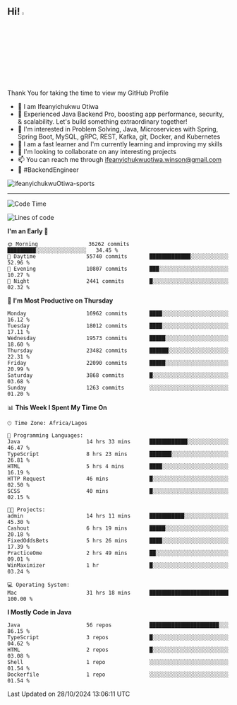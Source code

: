 <!-- BLOG-POST-LIST:START --><!-- BLOG-POST-LIST:END -->

## Hi! <img src="https://media.giphy.com/media/hvRJCLFzcasrR4ia7z/giphy.gif" width="4%"> 

Thank You for taking the time to view my GitHub Profile

- 👋 I am Ifeanyichukwu Otiwa
- 🚀 Experienced Java Backend Pro, boosting app performance, security, & scalability. Let's build something extraordinary together!
- 👀 I'm interested in Problem Solving, Java, Microservices with Spring, Spring Boot, MySQL, gRPC, REST, Kafka, git, Docker, and Kubernetes
- 🌱 I am a fast learner and I'm currently learning and improving my skills
- 💞️ I'm looking to collaborate on any interesting projects
- 📫 You can reach me through ifeanyichukwuotiwa.winson@gmail.com
- 🚀 #BackendEngineer

<p align="left" marginTop="10px"> <img src="https://komarev.com/ghpvc/?username=ifeanyichukwuOtiwa-sports&label=Profile%20views&color=0e75b6&style=for-the-badge" alt="ifeanyichukwuOtiwa-sports" /> </p>

***

<!--START_SECTION:waka-->
![Code Time](http://img.shields.io/badge/Code%20Time-3%2C039%20hrs%202%20mins-blue)

![Lines of code](https://img.shields.io/badge/From%20Hello%20World%20I%27ve%20Written-26.1%20million%20lines%20of%20code-blue)

**I'm an Early 🐤** 

```text
🌞 Morning                36262 commits       █████████░░░░░░░░░░░░░░░░   34.45 % 
🌆 Daytime                55740 commits       █████████████░░░░░░░░░░░░   52.96 % 
🌃 Evening                10807 commits       ███░░░░░░░░░░░░░░░░░░░░░░   10.27 % 
🌙 Night                  2441 commits        █░░░░░░░░░░░░░░░░░░░░░░░░   02.32 % 
```
📅 **I'm Most Productive on Thursday** 

```text
Monday                   16962 commits       ████░░░░░░░░░░░░░░░░░░░░░   16.12 % 
Tuesday                  18012 commits       ████░░░░░░░░░░░░░░░░░░░░░   17.11 % 
Wednesday                19573 commits       █████░░░░░░░░░░░░░░░░░░░░   18.60 % 
Thursday                 23482 commits       ██████░░░░░░░░░░░░░░░░░░░   22.31 % 
Friday                   22090 commits       █████░░░░░░░░░░░░░░░░░░░░   20.99 % 
Saturday                 3868 commits        █░░░░░░░░░░░░░░░░░░░░░░░░   03.68 % 
Sunday                   1263 commits        ░░░░░░░░░░░░░░░░░░░░░░░░░   01.20 % 
```


📊 **This Week I Spent My Time On** 

```text
🕑︎ Time Zone: Africa/Lagos

💬 Programming Languages: 
Java                     14 hrs 33 mins      ████████████░░░░░░░░░░░░░   46.47 % 
TypeScript               8 hrs 23 mins       ███████░░░░░░░░░░░░░░░░░░   26.81 % 
HTML                     5 hrs 4 mins        ████░░░░░░░░░░░░░░░░░░░░░   16.19 % 
HTTP Request             46 mins             █░░░░░░░░░░░░░░░░░░░░░░░░   02.50 % 
SCSS                     40 mins             █░░░░░░░░░░░░░░░░░░░░░░░░   02.15 % 

🐱‍💻 Projects: 
admin                    14 hrs 11 mins      ███████████░░░░░░░░░░░░░░   45.30 % 
Cashout                  6 hrs 19 mins       █████░░░░░░░░░░░░░░░░░░░░   20.18 % 
FixedOddsBets            5 hrs 26 mins       ████░░░░░░░░░░░░░░░░░░░░░   17.39 % 
PracticeOme              2 hrs 49 mins       ██░░░░░░░░░░░░░░░░░░░░░░░   09.01 % 
WinMaximizer             1 hr                █░░░░░░░░░░░░░░░░░░░░░░░░   03.24 % 

💻 Operating System: 
Mac                      31 hrs 18 mins      █████████████████████████   100.00 % 
```

**I Mostly Code in Java** 

```text
Java                     56 repos            ██████████████████████░░░   86.15 % 
TypeScript               3 repos             █░░░░░░░░░░░░░░░░░░░░░░░░   04.62 % 
HTML                     2 repos             █░░░░░░░░░░░░░░░░░░░░░░░░   03.08 % 
Shell                    1 repo              ░░░░░░░░░░░░░░░░░░░░░░░░░   01.54 % 
Dockerfile               1 repo              ░░░░░░░░░░░░░░░░░░░░░░░░░   01.54 % 
```




 Last Updated on 28/10/2024 13:06:11 UTC
<!--END_SECTION:waka-->

<!--
<p align="center">
![trophy](https://github-profile-trophy.vercel.app/?username=ifeanyichukwuOtiwa-sports&theme=onedark) (https://github.com/ryo-ma/github-profile-trophy)
</p>
-->

<!---
ifeanyi-otiwa/ifeanyi-otiwa is a ✨ special ✨ repository because its `README.md` (this file) appears on your GitHub profile.
You can click the Preview link to take a look at your changes.
--->
